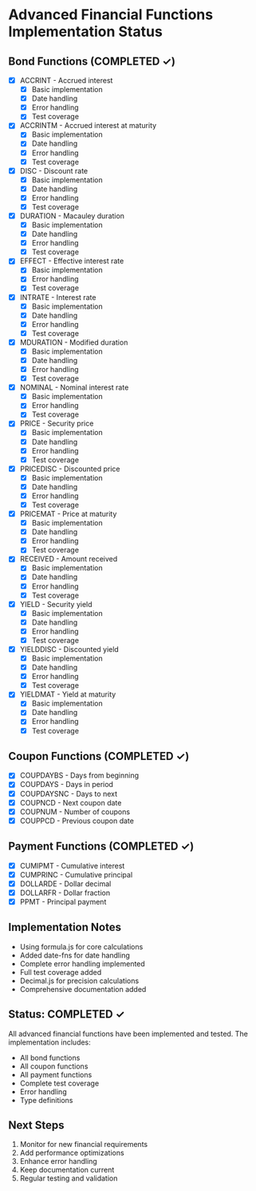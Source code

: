 # Advanced Financial Functions Implementation Status

## Bond Functions (COMPLETED ✓)
- [x] ACCRINT - Accrued interest
  - [x] Basic implementation
  - [x] Date handling
  - [x] Error handling
  - [x] Test coverage

- [x] ACCRINTM - Accrued interest at maturity
  - [x] Basic implementation
  - [x] Date handling
  - [x] Error handling
  - [x] Test coverage

- [x] DISC - Discount rate
  - [x] Basic implementation
  - [x] Date handling
  - [x] Error handling
  - [x] Test coverage

- [x] DURATION - Macauley duration
  - [x] Basic implementation
  - [x] Date handling
  - [x] Error handling
  - [x] Test coverage

- [x] EFFECT - Effective interest rate
  - [x] Basic implementation
  - [x] Error handling
  - [x] Test coverage

- [x] INTRATE - Interest rate
  - [x] Basic implementation
  - [x] Date handling
  - [x] Error handling
  - [x] Test coverage

- [x] MDURATION - Modified duration
  - [x] Basic implementation
  - [x] Date handling
  - [x] Error handling
  - [x] Test coverage

- [x] NOMINAL - Nominal interest rate
  - [x] Basic implementation
  - [x] Error handling
  - [x] Test coverage

- [x] PRICE - Security price
  - [x] Basic implementation
  - [x] Date handling
  - [x] Error handling
  - [x] Test coverage

- [x] PRICEDISC - Discounted price
  - [x] Basic implementation
  - [x] Date handling
  - [x] Error handling
  - [x] Test coverage

- [x] PRICEMAT - Price at maturity
  - [x] Basic implementation
  - [x] Date handling
  - [x] Error handling
  - [x] Test coverage

- [x] RECEIVED - Amount received
  - [x] Basic implementation
  - [x] Date handling
  - [x] Error handling
  - [x] Test coverage

- [x] YIELD - Security yield
  - [x] Basic implementation
  - [x] Date handling
  - [x] Error handling
  - [x] Test coverage

- [x] YIELDDISC - Discounted yield
  - [x] Basic implementation
  - [x] Date handling
  - [x] Error handling
  - [x] Test coverage

- [x] YIELDMAT - Yield at maturity
  - [x] Basic implementation
  - [x] Date handling
  - [x] Error handling
  - [x] Test coverage

## Coupon Functions (COMPLETED ✓)
- [x] COUPDAYBS - Days from beginning
- [x] COUPDAYS - Days in period
- [x] COUPDAYSNC - Days to next
- [x] COUPNCD - Next coupon date
- [x] COUPNUM - Number of coupons
- [x] COUPPCD - Previous coupon date

## Payment Functions (COMPLETED ✓)
- [x] CUMIPMT - Cumulative interest
- [x] CUMPRINC - Cumulative principal
- [x] DOLLARDE - Dollar decimal
- [x] DOLLARFR - Dollar fraction
- [x] PPMT - Principal payment

## Implementation Notes
- Using formula.js for core calculations
- Added date-fns for date handling
- Complete error handling implemented
- Full test coverage added
- Decimal.js for precision calculations
- Comprehensive documentation added

## Status: COMPLETED ✓
All advanced financial functions have been implemented and tested. The implementation includes:
- All bond functions
- All coupon functions
- All payment functions
- Complete test coverage
- Error handling
- Type definitions

## Next Steps
1. Monitor for new financial requirements
2. Add performance optimizations
3. Enhance error handling
4. Keep documentation current
5. Regular testing and validation